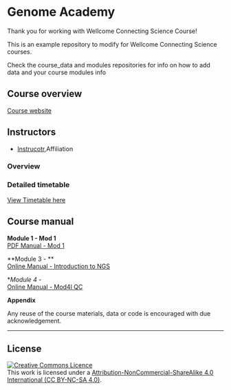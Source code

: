 # Genome Academy

Thank you for working with Wellcome Connecting Science Course! 

This is an example repository to modify for Wellcome Connecting Science courses. 

Check the course_data and modules repositories for info on how to add data and your course modules info

## Course overview


[Course website]()

## Instructors
- [Instrucotr](link),Affiliation

### Overview


### Detailed timetable
[View Timetable here]()



## Course manual
**Module 1 - Mod 1**   
[PDF Manual - Mod 1](Modules/)     



**Module 3 - **  
[Online Manual - Introduction to NGS](Modules/)
  
**Module 4 -*  
[Online Manual - Mod4l QC](Modules/)




**Appendix**      
  


Any reuse of the course materials, data or code is encouraged with due acknowledgement.

******
## License
<a rel="license" href="http://creativecommons.org/licenses/by/4.0/"><img alt="Creative Commons Licence" style="border-width:0" src="https://i.creativecommons.org/l/by-nc-sa/4.0/88x31.png" /></a><br />This work is licensed under a <a rel="license" href="https://creativecommons.org/licenses/by-nc-sa/4.0/">Attribution-NonCommercial-ShareAlike 4.0 International (CC BY-NC-SA 4.0)</a>.

